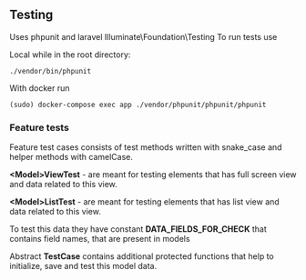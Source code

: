## Testing

Uses phpunit and laravel Illuminate\Foundation\Testing
To run tests use

Local while in the root directory:
```shell
./vendor/bin/phpunit
```

With docker run
```shell
(sudo) docker-compose exec app ./vendor/phpunit/phpunit/phpunit
```

### Feature tests

Feature test cases consists of test methods written with snake_case and helper methods with camelCase.

**\<Model\>ViewTest** - are meant for testing elements that has full screen view and data related to this view.

**\<Model\>ListTest** - are meant for testing elements that has list view and data related to this view.

To test this data they have constant **DATA_FIELDS_FOR_CHECK** that contains field names, that are present in models

Abstract **TestCase** contains additional protected functions that help to initialize, save and test this model data.
